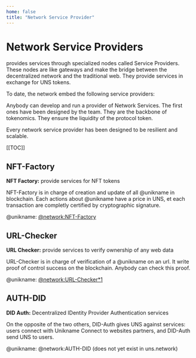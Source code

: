 ```yaml
---
home: false
title: "Network Service Provider"
---
```


# Network Service Providers

<uns/> provides services through specialized nodes called Service Providers. These nodes are like gateways and make the bridge between the decentralized network and the traditional web. They provide services in exchange for UNS tokens.

To date, the network embed the following service providers:

Anybody can develop and run a provider of Network Services. The first ones have been designed by the <uns/> team. They are the backbone of <uns/> tokenomics. They ensure the liquidity of the protocol token.

Every network service provider has been designed to be resilient and scalable. 

[[TOC]]


## NFT-Factory

**NFT Factory:** provide services for NFT tokens

NFT-Factory is in charge of creation and update of all @unikname in blockchain. Each actions about @unikname have a price in UNS, et each transaction are completly certified by cryptographic signature.

@unikname: [@network:NFT-Factory](https://explorer.uns.network/uniks/fbfbe7d9e8c005f1a9937d9fd17c4ef7da2ff8037a71e6cb7847b302eda4d08a)


## URL-Checker

**URL Checker:** provide services to verify ownership of any web data

URL-Checker is in charge of verification of a @unikname on an url. It write proof of control success on the blockchain. Anybody can check this proof.

@unikname: [@network:URL-Checker*1](https://explorer.uns.network/uniks/08bf335ede1818e222ecd529e0e892190aab62a39ec40492395b825a4f640731)

## AUTH-DID

**DID Auth:** Decentralized IDentity Provider Authentication services

On the opposite of the two others, DID-Auth gives UNS against services: users connect with Unikname Connect to websites partners, and DID-Auth send UNS to users.

@unikname: @network:AUTH-DID (does not yet exist in uns.network)

